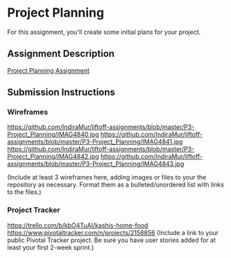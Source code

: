 # Project Planning
For this assignment, you'll create some initial plans for your project.

## Assignment Description
[Project Planning Assignment](https://education.launchcode.org/liftoff/assignments/planning/)

## Submission Instructions

### Wireframes
https://github.com/IndiraMur/liftoff-assignments/blob/master/P3-Project_Planning/IMAG4840.jpg
https://github.com/IndiraMur/liftoff-assignments/blob/master/P3-Project_Planning/IMAG4841.jpg
https://github.com/IndiraMur/liftoff-assignments/blob/master/P3-Project_Planning/IMAG4842.jpg
https://github.com/IndiraMur/liftoff-assignments/blob/master/P3-Project_Planning/IMAG4843.jpg

(Include at least 3 wireframes here, adding images or files to your the repository as necessary. Format them as a bulleted/unordered list with links to the files.)

### Project Tracker
https://trello.com/b/kbO4TuAI/kashis-home-food
https://www.pivotaltracker.com/n/projects/2158856
(Include a link to your public Pivotal Tracker project. Be sure you have user stories added for at least your first 2-week sprint.)